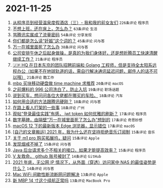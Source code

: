 # 2021-11-25

1. [从程序员到经营温泉度假酒店（三）- 我和我的前女友们](https://www.v2ex.com/t/817810) `226条评论` `程序员`
1. [不想上班，还在床上，怎么办？](https://www.v2ex.com/t/817798) `63条评论` `生活`
1. [骂腾讯实属成了流量密码](https://www.v2ex.com/t/817881) `54条评论` `分享发现`
1. [你们都是怎么读“妊娠”这个词的？](https://www.v2ex.com/t/817847) `45条评论` `问与答`
1. [万一在城里面死了怎么办](https://www.v2ex.com/t/817868) `38条评论` `问与答`
1. [公司安排午休之后起身做操，是真的为我们身体好，还是想折腾员工快速清醒继续工作？](https://www.v2ex.com/t/817893) `21条评论` `程序员`
1. [🇯🇵 HQ 在日本东京的团队招聘前端和 Golang 工程师，但是支持全太阳系远程办公（如果不在地球轨道的话，需自行解决通讯延迟问题，邮件人的话不可以哦）](https://www.v2ex.com/t/817891) `21条评论` `酷工作`
1. [mbp 买块移动硬盘做 time machine 求推荐](https://www.v2ex.com/t/817926) `20条评论` `macOS`
1. [之前爆料的 996 公司洗白了，防止入坑](https://www.v2ex.com/t/817889) `19条评论` `职场话题`
1. [说到买车，想问问各位大佬都在哪买的车险。](https://www.v2ex.com/t/817806) `18条评论` `汽车`
1. [如何用合适的方法跟腾讯硬刚？](https://www.v2ex.com/t/817795) `18条评论` `问与答`
1. [在路上看人打架的一些事](https://www.v2ex.com/t/817825) `18条评论` `广州`
1. [观帖“登录最佳实践”有感， jwt token 如何优雅的刷新？](https://www.v2ex.com/t/817906) `17条评论` `程序员`
1. [数字墓碑，由隔壁“万一在城里面死了怎么办”想到的](https://www.v2ex.com/t/817902) `17条评论` `奇思妙想`
1. [macOS 12 下的最新版本 Edge 浏览器，显示错位](https://www.v2ex.com/t/817794) `17条评论` `macOS`
1. [[自己的文章搬运] 2021 年，我为什么还在坚持拒绝音乐订阅制](https://www.v2ex.com/t/817931) `15条评论` `音乐`
1. [关于 m1 pro 购买拓展坞，疑问](https://www.v2ex.com/t/817895) `15条评论` `Apple`
1. [发现烟戒不掉了](https://www.v2ex.com/t/817870) `15条评论` `问与答`
1. [Java 后台请求多个不相关的接口，如果才能提高效率？](https://www.v2ex.com/t/817802) `15条评论` `程序员`
1. [V 友救命， github 账号被封了](https://www.v2ex.com/t/817831) `14条评论` `GitHub`
1. [2021 年底，无公网 IP 情况下，从外面（穿透）访问家中 NAS 的最佳姿势是什么？](https://www.v2ex.com/t/817816) `14条评论` `问与答`
1. [Mac WiFi 间歇性断流断网问题解决](https://www.v2ex.com/t/817875) `13条评论` `Apple`
1. [新 MBP 14 寸这个续航正常吗](https://www.v2ex.com/t/817817) `13条评论` `MacBook Pro`

